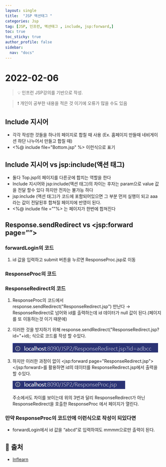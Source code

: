 ```yaml
---
layout: single
title:  "JSP 액션태그 "
categories: Jsp
tag: [JSP, 인프런, 액션태그 , include, jsp:forward,]
toc: true
toc_sticky: true
author_profile: false
sidebar:
  nav: "docs"
---
```



# 2022-02-06


<!--Quote-->
> 💡 인프런 JSP강의를 기반으로 작성.

> ❗ 개인이 공부한 내용을 적은 것 이기에 오류가 많을 수도 있음


## Include 지시어

- 각각 작성한 것들을 하나의 페이지로 합칠  때 사용 (Ex. 홈페이지 만들때 네비게이션 하단 나누어서 만들고 합칠 때)
- <%@ include file="Bottom.jsp" %> 이런식으로 표기


## Include 지시어 vs jsp:include(액션 태그)

<script src="https://gist.github.com/kimyeong96/45f5aad09e479dbf2cb2e0a8bdf901b9.js"></script>

- 둘다 Top.jsp의 페이지를 다른곳에 합치는 역할을 한다
- Include 지시어와 jsp:include(액션 태그)의 차이는 후자는 param으로 value 값을 전달 할수 있다 하지만 전자는 불가능 하다
- jsp:include (액션 태그)가 코드에 포함되어있으면 그 부분 먼저 실행이 되고 aaa 라는 값이 전달된후 합쳐질 페이지에 반영이 된다.
- <%@ include file =””%> 는 페이지가 한번에 합쳐진다

## Response.sendRedirect vs <jsp:forward page=””>

### forwardLogin의 코드

<script src="https://gist.github.com/kimyeong96/9100d4896485b73a375676345b88a277.js"></script>

1. id 값을 입력하고 submit 버튼을 누르면 ResponseProc.jsp로 이동

### ResponseProc의 코드

<script src="https://gist.github.com/kimyeong96/1fa89312c0175c2e2cde9a9dcf1585c8.js"></script>

### ResponseRedirect의 코드

<script src="https://gist.github.com/kimyeong96/f45e68024c882062b79de77f8a71adc7.js"></script>

1. ResponseProc의 코드에서 response.sendRedirect("ResponseRedirect.jsp") 만난다 → ResponseRedirect로 넘어와 id를 출력하는데 id 데이터가 null 값이 된다.(페이지를 또 이동하는것 이기 때문에)
2. 이러한 것을 방지하기 위해 response.sendRedirect("ResponseRedirect.jsp?id="+id); 식으로 코드를 작성 할 수있다.

    ![host2.png](/assets/images/posts/2022-02-06/host2.png)

3. 하지만 이러한 과정이 없이 <jsp:forward page="ResponseRedirect.jsp"></jsp:forward>를 활용하면 id의 데이터를 ResponseRedirect.jsp에서 출력을 할 수있다.

    ![host.png](/assets/images/posts/2022-02-06/host.png)

    주소에서도 차이를 보이는데 위의 3번과 달리 ResponseRedirect가 아닌 ResponseRedirect을 호출한 ResponseProc 에서 페이지가 열린다.


### 만약 ResponseProc의 코드안에 이런식으로 작성이 되있다면
<script src="https://gist.github.com/kimyeong96/1652a75692e530bed476e050bd582214.js"></script>

- forwardLogin에서 id 값을 “abcd”로 입력하여도  mmmm으로만 출력이 된다.

## 📑 출처
 - [Inflearn](https://www.inflearn.com/course/jsp-%EC%9B%B9%EA%B0%9C%EB%B0%9C-%EC%87%BC%ED%95%91%EB%AA%B0-%ED%94%84%EB%A1%9C%EA%B7%B8%EB%9E%98%EB%B0%8D/dashboard)